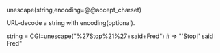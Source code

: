 unescape(string,encoding=@@accept_charset)

URL-decode a string with encoding(optional).

string = CGI::unescape("%27Stop%21%27+said+Fred")
     # => "'Stop!' said Fred"


